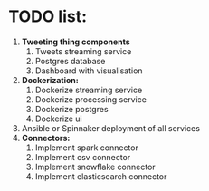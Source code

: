 # TODO list:
1. **Tweeting thing components** 
   1. Tweets streaming service
   2. Postgres database
   3. Dashboard with visualisation
2. **Dockerization:** 
   1. Dockerize streaming service
   2. Dockerize processing service
   3. Dockerize postgres
   4. Dockerize ui
3. Ansible or Spinnaker deployment of all services
4. **Connectors:**
   1. Implement spark connector 
   2. Implement csv connector
   3. Implement snowflake connector
   4. Implement elasticsearch connector